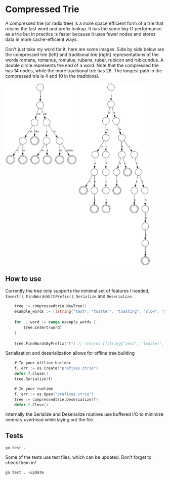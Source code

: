 # Compressed Trie

A compressed trie (or radix tree) is a more space efficient form of a trie that retains the fast word and prefix lookup. It has the same big-O performance as a trie but in practice is faster because it uses fewer nodes and stores data in more cache-efficient ways.

Don't just take my word for it, here are some images. Side by side below are the compressed trie (left) and traditional trie (right) representations of the words romane, romanus, romulus, rubens, ruber, rubicon and rubicundus. A double circle represents the end of a word. Note that the compressed trie has 14 nodes, while the more traditional trie has 28. The longest path in the compressed trie is 4 and 10 in the traditional.

<p float="left">
  <img src="images/compressed_trie.png" width="45%" style="vertical-align: top;" />
  <img src="images/traditional_trie.png" width="45%" style="vertical-align: top;" />
</p>

## How to use

Currently the tree only supports the minimal set of features I needed, `Insert()`, `FindWordsWithPrefix()`, `Serialize` and `Deserialize`.

```go
    tree := compressedtrie.NewTree()
    example_words := []string{"test", "toaster", "toasting", "slow", "slowly"}

    for _, word := range example_words {
        tree.Insert(word)
    }

    tree.FindWordsByPrefix("t") // returns []string{"test", "toaster", "toasting"}
```

Serialization and deserialization allows for offline tree building

```go
    # In your offline builder
    f, err := os.Create("prefixes.ctrie")
    defer f.Close()
    tree.Serialize(f)
```

```go
    # In your runtime
    f, err := os.Open("prefixes.ctrie")
    tree := compressedtrie.Deserialize(f)
    defer f.Close()
```

Internally the Serialize and Deserialize routines use buffered I/O to minimize memory overhead while laying out the file.

## Tests

```
go test .
```

Some of the tests use test files, which can be updated. Don't forget to check them in!

```
go test . -update
```
